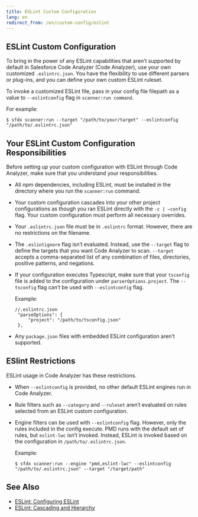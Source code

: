 ```yaml
---
title: ESLint Custom Configuration
lang: en
redirect_from: /en/custom-config/eslint
---
```


## ESLint Custom Configuration

To bring in the power of any ESLint capabilities that aren’t supported by default in Salesforce Code Analyzer (Code Analyzer), use your own customized ```.eslintrc.json```. You have the flexibility to use different parsers or plug-ins, and you can define your own custom ESLint ruleset. 

To invoke a customized ESLint file, pass in your config file filepath as a value to ```--eslintconfig``` flag in ```scanner:run command```. 

For example:

```$ sfdx scanner:run --target "/path/to/your/target" --eslintconfig "/path/to/.eslintrc.json"```

## Your ESLint Custom Configuration Responsibilities

Before setting up your custom configuration with ESLint through Code Analyzer, make sure that you understand your responsibilities.

* All npm dependencies, including ESLint, must be installed in the directory where you run the ```scanner:run``` command.
* Your custom configuration cascades into your other project configurations as though you ran ESLint directly with the ```-c | –config``` flag. Your custom configuration must perform all necessary overrides.
* Your ```.eslintrc.json``` file must be in ```.eslintrc``` format. However, there are no restrictions on the filename.
* The ```.eslintignore``` flag isn’t evaluated. Instead, use the ```--target``` flag to define the targets that you want Code Analyzer to scan. ```--target``` accepts a comma-separated list of any combination of files, directories, positive patterns, and negations.
* If your configuration executes Typescript, make sure that your ```tsconfig``` file is added to the configuration under ```parserOptions.project```. The ```--tsconfig``` flag can’t be used with ```--eslintconfig``` flag. 

	Example:

	```
	//.eslintrc.json
	 "parseOptions": {
	     "project": "/path/to/tsconfig.json"
	 },
	```

* Any ```package.json``` files with embedded ESLint configuration aren’t supported.

## ESlint Restrictions

ESLint usage in Code Analyzer has these restrictions.

* When ```--eslintconfig``` is provided, no other default ESLint engines run in Code Analyzer.
* Rule filters such as ```--category``` and ```--ruleset``` aren’t evaluated on rules selected from an ESLint custom configuration.
* Engine filters can be used with ```--eslintconfig``` flag. However, only the rules included in the config execute. PMD runs with the default set of rules, but ```eslint-lwc``` isn’t invoked. Instead, ESLint is invoked based on the configuration in ```/path/to/.eslintrc.json```.

	Example:

	```
	$ sfdx scanner:run --engine "pmd,eslint-lwc" --eslintconfig "/path/to/.eslintrc.json" --target "/target/path"
	```

## See Also

- [ESLint: Configuring ESLint](https://eslint.org/docs/latest/user-guide/configuring/)
- [ESLint: Cascading and Hierarchy](https://eslint.org/docs/latest/user-guide/configuring/configuration-files#cascading-and-hierarchy)
